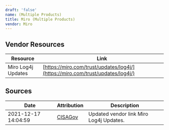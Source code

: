 ```yaml
---
draft: 'false'
name: (Multiple Products)
title: Miro (Multiple Products)
vendor: Miro
---
```


## Vendor Resources
| Resource | Link |
| --- | --- |
| Miro Log4j Updates | [https://miro.com/trust/updates/log4j/](https://miro.com/trust/updates/log4j/) |



## Sources
| Date | Attribution | Description |
| --- | --- | --- |
| 2021-12-17 14:04:59 | [CISAGov](https://raw.githubusercontent.com/cisagov/log4j-affected-db/develop/README.md) | Updated vendor link Miro Log4j Updates.  |
